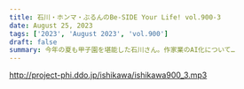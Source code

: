 ```yaml
---
title: 石川・ホンマ・ぶるんのBe-SIDE Your Life! vol.900-3
date: August 25, 2023
tags: ['2023', 'August 2023', 'vol.900']
draft: false
summary: 今年の夏も甲子園を堪能した石川さん。作家業のAI化について…
---
```


http://project-phi.ddo.jp/ishikawa/ishikawa900_3.mp3
